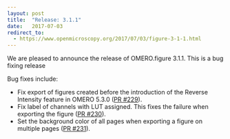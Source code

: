 ```yaml
---
layout: post
title:  "Release: 3.1.1"
date:   2017-07-03
redirect_to:
  - https://www.openmicroscopy.org/2017/07/03/figure-3-1-1.html
---
```


We are pleased to announce the release of OMERO.figure 3.1.1.
This is a bug fixing release

Bug fixes include:

 - Fix export of figures created before the introduction of the Reverse Intensity feature in OMERO 5.3.0 ([PR #229](https://github.com/ome/omero-figure/pull/229)).
 - Fix label of channels with LUT assigned. This fixes the failure when exporting the figure ([PR #230](https://github.com/ome/omero-figure/pull/230)).
 - Set the background color of all pages when exporting a figure on multiple pages ([PR #231](https://github.com/ome/omero-figure/pull/231)).
